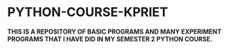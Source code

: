 # PYTHON-COURSE-KPRIET
**THIS IS A REPOSITORY OF BASIC PROGRAMS AND MANY EXPERIMENT PROGRAMS THAT I HAVE DID IN MY SEMESTER 2 PYTHON COURSE.**
